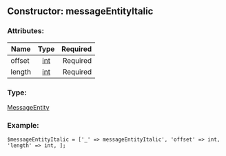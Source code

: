 ## Constructor: messageEntityItalic  

### Attributes:

| Name     |    Type       | Required |
|----------|:-------------:|---------:|
|offset|[int](../types/int.md) | Required|
|length|[int](../types/int.md) | Required|
### Type: 

[MessageEntity](../types/MessageEntity.md)
### Example:

```
$messageEntityItalic = ['_' => messageEntityItalic', 'offset' => int, 'length' => int, ];
```